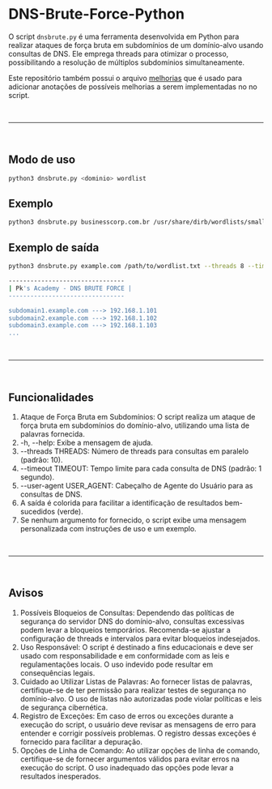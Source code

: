 # DNS-Brute-Force-Python
O script ```dnsbrute.py``` é uma ferramenta desenvolvida em Python para realizar ataques de força bruta em subdomínios de um domínio-alvo usando consultas de DNS. Ele emprega threads para otimizar o processo, possibilitando a resolução de múltiplos subdomínios simultaneamente.

Este repositório também possui o arquivo [melhorias](https://github.com/arthurcortesr/DNS-Brute-Force-Python/blob/main/melhorias.md) que é usado para adicionar anotações de possíveis melhorias a serem implementadas no no script.

<br>

---

<br>

## **Modo de uso**

```bash
python3 dnsbrute.py <dominio> wordlist
```

## **Exemplo**

```bash
python3 dnsbrute.py businesscorp.com.br /usr/share/dirb/wordlists/small.txt
```

## **Exemplo de saída**

```bash
python3 dnsbrute.py example.com /path/to/wordlist.txt --threads 8 --timeout 2 --user-agent "Mozilla/5.0 (Windows NT 10.0; Win64; x64) AppleWebKit/537.36 (KHTML, like Gecko) Chrome/91.0.4472.124 Safari/537.36"
```

```bash
--------------------------------
| Pk's Academy - DNS BRUTE FORCE |
--------------------------------

subdomain1.example.com ---> 192.168.1.101
subdomain2.example.com ---> 192.168.1.102
subdomain3.example.com ---> 192.168.1.103
...
```

<br>

---

<br>


## **Funcionalidades**

1. Ataque de Força Bruta em Subdomínios: O script realiza um ataque de força bruta em subdomínios do domínio-alvo, utilizando uma lista de palavras fornecida.
2. -h, --help: Exibe a mensagem de ajuda.
3. --threads THREADS: Número de threads para consultas em paralelo (padrão: 10).
4. --timeout TIMEOUT: Tempo limite para cada consulta de DNS (padrão: 1 segundo).
5. --user-agent USER_AGENT: Cabeçalho de Agente do Usuário para as consultas de DNS.
6. A saída é colorida para facilitar a identificação de resultados bem-sucedidos (verde).
7. Se nenhum argumento for fornecido, o script exibe uma mensagem personalizada com instruções de uso e um exemplo.

<br>

---

<br>

## **Avisos**

1. Possíveis Bloqueios de Consultas: Dependendo das políticas de segurança do servidor DNS do domínio-alvo, consultas excessivas podem levar a bloqueios temporários. Recomenda-se ajustar a configuração de threads e intervalos para evitar bloqueios indesejados.
2. Uso Responsável: O script é destinado a fins educacionais e deve ser usado com responsabilidade e em conformidade com as leis e regulamentações locais. O uso indevido pode resultar em consequências legais.
3. Cuidado ao Utilizar Listas de Palavras: Ao fornecer listas de palavras, certifique-se de ter permissão para realizar testes de segurança no domínio-alvo. O uso de listas não autorizadas pode violar políticas e leis de segurança cibernética.
4. Registro de Exceções: Em caso de erros ou exceções durante a execução do script, o usuário deve revisar as mensagens de erro para entender e corrigir possíveis problemas. O registro dessas exceções é fornecido para facilitar a depuração.
5. Opções de Linha de Comando: Ao utilizar opções de linha de comando, certifique-se de fornecer argumentos válidos para evitar erros na execução do script. O uso inadequado das opções pode levar a resultados inesperados.




























